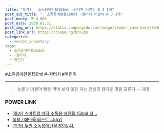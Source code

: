 ```yaml
--- 
title: "특가!   소독용에탄올150ml -원터치 어린이 K J 1개" 
post_sub_title: "  소독용에탄올150ml -원터치 어린이 K J 1개" 
post_money: ₩ 4,000 
post_date: 2020.01.31 
post_img_url: https://static.coupangcdn.com/image/vendor_inventory/8548/af09edbb6bfd6fae4c80b9bd15a5a6b0122fdb2e1d3300031b6fbc249a1d.jpg 
post_link_url: https://coupa.ng/bnK2bs 
categories: 
  - vendor_inventory 
tags: 
  - 소독용에탄올150ml 
  - -원터치 
  - 어린이 
--- 
```

  #소독용에탄올150ml #-원터치 #어린이 
<hr> 

> 눈물과 더불어 빵을 먹어 보지 않은 자는 인생의 참다운 맛을 모른다. – 괴테 


### POWER LINK

* <a href="https://blog.naver.com/sakai111/221790665005" target="_blank">[특가] 스마트팜 메딕 소독용 에탄올 150ml 상...</a>
* <a href="https://blog.naver.com/santokki14/221791598856" target="_blank">생활 / 에탄올 베스트 ~55위</a>
* <a href="https://blog.naver.com/sakai111/221789595012" target="_blank">[특가] 두원 소독용에탄올 83％ 4L</a>
